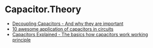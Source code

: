# Capacitor.Theory
- [Decoupling Capacitors - And why they are important](https://youtu.be/u40kX1DYKdA)
- [10 awesome application of capacitors in circuits](https://youtu.be/zg_Ejf_LyjI)
- [Capacitors Explained - The basics how capacitors work working principle](https://youtu.be/X4EUwTwZ110)
